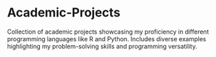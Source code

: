 # Academic-Projects
 Collection of academic projects showcasing my proficiency in different programming languages like R and Python. Includes diverse examples highlighting my problem-solving skills and programming versatility. 
